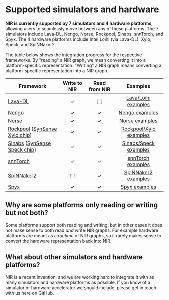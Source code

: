 # Supported simulators and hardware

**NIR is currently supported by 7 simulators and 4 hardware platforms**, allowing users to seamlessly move between any of these platforms.
The 7 simulators include Lava-DL, Nengo, Norse, Rockpool, Sinabs, snnTorch, and Spyx.
The 4 hardware platforms include Intel Loihi (via Lava-DL), Xylo, Speck, and SpiNNaker2.

The table below shows the integration progress for the respective frameworks.
By "reading" a NIR graph, we mean converting it into a platform-specific representation.
"Writing" a NIR graph means converting a platform-specific representation into a NIR graph.

| **Framework** | **Write to NIR** | **Read from NIR** | **Examples** |
| --------------- | :--: | :--: | :------: |
| [Lava-DL](https://github.com/lava-nc/lava-dl) | ✓ | ⬚ | [Lava/Loihi examples](https://neuroir.org/docs/examples/lava/nir-conversion.html) |
| [Nengo](https://nengo.ai) | ✓ | ✓ | [Nengo examples](https://neuroir.org/docs/examples/nengo/nir-conversion.html) |
| [Norse](https://github.com/norse/norse) | ✓ | ✓ | [Norse examples](https://neuroir.org/docs/examples/norse/nir-conversion.html) |
| [Rockpool](https://rockpool.ai) ([SynSense Xylo chip](https://www.synsense.ai/products/xylo/)) | ✓ | ✓ | [Rockpool/Xylo examples](https://neuroir.org/docs/examples/rockpool/nir-conversion.html)
| [Sinabs](https://sinabs.readthedocs.io) ([SynSense Speck chip](https://www.synsense.ai/products/speck-2/)) | ✓ | ✓ | [Sinabs/Speck examples](https://neuroir.org/docs/examples/sinabs/nir-conversion.html) |
| [snnTorch](https://github.com/jeshraghian/snntorch/) | ✓ | ✓ | [snnTorch examples](https://neuroir.org/docs/examples/snntorch/nir-conversion.html) |
| [SpiNNaker2](https://spinncloud.com/portfolio/spinnaker2/) | ⬚ | ✓ | [SpiNNaker2 examples](https://neuroir.org/docs/examples/spinnaker2/import.html) |
| [Spyx](https://github.com/kmheckel/spyx) | ✓ | ✓ | [Spyx examples](https://neuroir.org/docs/examples/spyx/conversion.html)

## Why are some platforms only reading or writing but not both?
Some platforms support both reading and writing, but in other cases it does not make sense to both read *and* write NIR graphs.
For example hardware platforms are meant as a *runtime* of NIR graphs, so it rarely makes sense to convert the hardware representation back into NIR.

## What about other simulators and hardware platforms?
NIR is a recent invention, and we are working hard to integrate it with as many simulators and hardware platforms as possible.
If you know of a simulator or hardware accelerator we should include, please get in touch with us here on GitHub.
